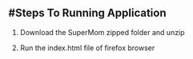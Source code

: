 #Steps To Running Application
---------------------------------------------------

1. Download the SuperMom zipped folder and unzip

2. Run the index.html file of firefox browser
